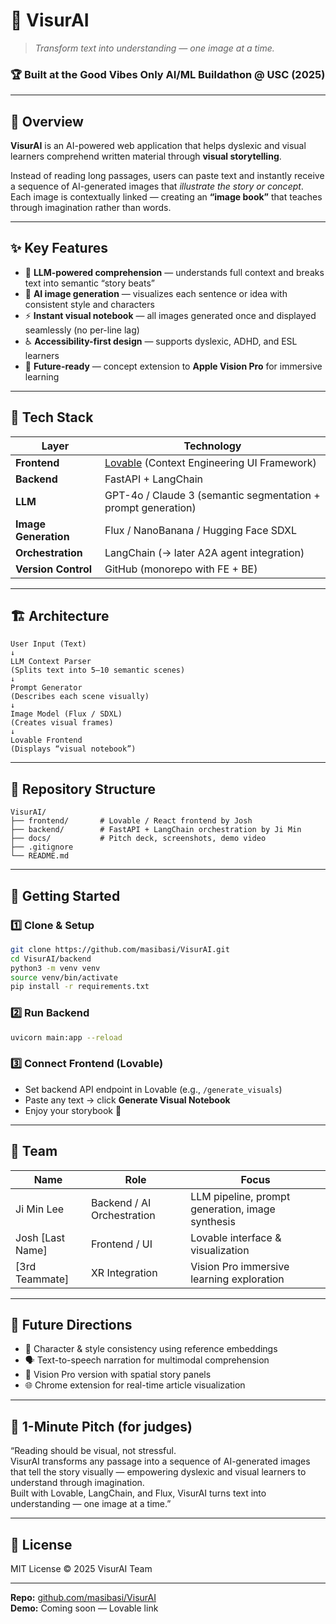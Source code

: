 # 🧩 VisurAI
> *Transform text into understanding — one image at a time.*

### 🏆 Built at the **Good Vibes Only AI/ML Buildathon @ USC (2025)**

---

## 🎯 Overview

**VisurAI** is an AI-powered web application that helps dyslexic and visual learners comprehend written material through **visual storytelling**.

Instead of reading long passages, users can paste text and instantly receive a sequence of AI-generated images that *illustrate the story or concept*.  
Each image is contextually linked — creating an **“image book”** that teaches through imagination rather than words.

---

## ✨ Key Features

- 🧠 **LLM-powered comprehension** — understands full context and breaks text into semantic “story beats”
- 🎨 **AI image generation** — visualizes each sentence or idea with consistent style and characters
- ⚡ **Instant visual notebook** — all images generated once and displayed seamlessly (no per-line lag)
- ♿ **Accessibility-first design** — supports dyslexic, ADHD, and ESL learners
- 🥽 **Future-ready** — concept extension to **Apple Vision Pro** for immersive learning

---

## 🧰 Tech Stack

| Layer | Technology |
|--------|-------------|
| **Frontend** | [Lovable](https://lovable.ai) (Context Engineering UI Framework) |
| **Backend** | FastAPI + LangChain |
| **LLM** | GPT-4o / Claude 3 (semantic segmentation + prompt generation) |
| **Image Generation** | Flux / NanoBanana / Hugging Face SDXL |
| **Orchestration** | LangChain (→ later A2A agent integration) |
| **Version Control** | GitHub (monorepo with FE + BE) |

---

## 🏗 Architecture

```
User Input (Text)
↓
LLM Context Parser
(Splits text into 5–10 semantic scenes)
↓
Prompt Generator
(Describes each scene visually)
↓
Image Model (Flux / SDXL)
(Creates visual frames)
↓
Lovable Frontend
(Displays “visual notebook”)
```

---

## 📁 Repository Structure

```
VisurAI/
├── frontend/       # Lovable / React frontend by Josh
├── backend/        # FastAPI + LangChain orchestration by Ji Min
├── docs/           # Pitch deck, screenshots, demo video
├── .gitignore
└── README.md
```

---

## 🚀 Getting Started

### 1️⃣ Clone & Setup
```bash
git clone https://github.com/masibasi/VisurAI.git
cd VisurAI/backend
python3 -m venv venv
source venv/bin/activate
pip install -r requirements.txt
```

### 2️⃣ Run Backend
```bash
uvicorn main:app --reload
```

### 3️⃣ Connect Frontend (Lovable)
- Set backend API endpoint in Lovable (e.g., `/generate_visuals`)
- Paste any text → click **Generate Visual Notebook**
- Enjoy your storybook 🎨

---

## 🧩 Team

| Name | Role | Focus |
|------|------|-------|
| Ji Min Lee | Backend / AI Orchestration | LLM pipeline, prompt generation, image synthesis |
| Josh [Last Name] | Frontend / UI | Lovable interface & visualization |
| [3rd Teammate] | XR Integration | Vision Pro immersive learning exploration |

---

## 🧠 Future Directions
- 🔁 Character & style consistency using reference embeddings  
- 🗣️ Text-to-speech narration for multimodal comprehension  
- 🥽 Vision Pro version with spatial story panels  
- 🌐 Chrome extension for real-time article visualization  

---

## 💬 1-Minute Pitch (for judges)
“Reading should be visual, not stressful.  
VisurAI transforms any passage into a sequence of AI-generated images that tell the story visually — empowering dyslexic and visual learners to understand through imagination.  
Built with Lovable, LangChain, and Flux, VisurAI turns text into understanding — one image at a time.”

---

## 📜 License
MIT License © 2025 VisurAI Team

---

**Repo:** [github.com/masibasi/VisurAI](https://github.com/masibasi/VisurAI)  
**Demo:** Coming soon — Lovable link
